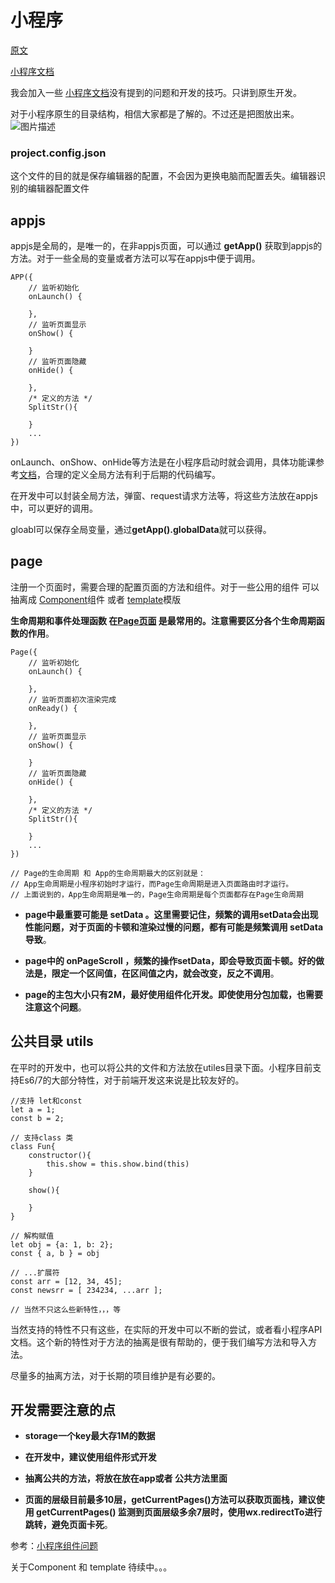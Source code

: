 # 小程序

[原文](https://github.com/HerryLo/Record/blob/master/other/%E5%B0%8F%E7%A8%8B%E5%BA%8F%E5%BC%80%E5%8F%91.md)

[小程序文档](http://developers.weixin.qq.com/miniprogram/dev/)

我会加入一些 [小程序文档](http://developers.weixin.qq.com/miniprogram/dev/)没有提到的问题和开发的技巧。只讲到原生开发。

对于小程序原生的目录结构，相信大家都是了解的。不过还是把图放出来。
![图片描述][1]

### project.config.json

这个文件的目的就是保存编辑器的配置，不会因为更换电脑而配置丢失。编辑器识别的编辑器配置文件

## appjs

appjs是全局的，是唯一的，在非appjs页面，可以通过 **getApp()** 获取到appjs的方法。对于一些全局的变量或者方法可以写在appjs中便于调用。

```
APP({
    // 监听初始化
    onLaunch() {

    },
    // 监听页面显示
    onShow() {

    }
    // 监听页面隐藏
    onHide() {

    },
    /* 定义的方法 */
    SplitStr(){

    }
    ...
})
```
onLaunch、onShow、onHide等方法是在小程序启动时就会调用，具体功能课参考[文档](http://developers.weixin.qq.com/miniprogram/dev/framework/app-service/app.html)，合理的定义全局方法有利于后期的代码编写。

在开发中可以封装全局方法，弹窗、request请求方法等，将这些方法放在appjs中，可以更好的调用。

gloabl可以保存全局变量，通过**getApp().globalData**就可以获得。

## page

注册一个页面时，需要合理的配置页面的方法和组件。对于一些公用的组件 可以 抽离成 [Component](http://developers.weixin.qq.com/miniprogram/dev/framework/custom-component/wxml-wxss.html)组件 或者 [template](http://developers.weixin.qq.com/miniprogram/dev/framework/view/wxml/template.html)模版

**生命周期和事件处理函数 在[Page页面](https://developers.weixin.qq.com/miniprogram/dev/framework/app-service/page.html) 是最常用的。注意需要区分各个生命周期函数的作用**。

```
Page({
    // 监听初始化
    onLaunch() {

    },
    // 监听页面初次渲染完成
    onReady() {

    },
    // 监听页面显示
    onShow() {

    }
    // 监听页面隐藏
    onHide() {

    },
    /* 定义的方法 */
    SplitStr(){

    }
    ...
})

// Page的生命周期 和 App的生命周期最大的区别就是：
// App生命周期是小程序初始时才运行，而Page生命周期是进入页面路由时才运行。
// 上面说到的，App生命周期是唯一的，Page生命周期是每个页面都存在Page生命周期
```

* **page中最重要可能是 setData 。这里需要记住，频繁的调用setData会出现性能问题，对于页面的卡顿和渲染过慢的问题，都有可能是频繁调用 setData导致**。

* **page中的 onPageScroll ，频繁的操作setData，即会导致页面卡顿。好的做法是，限定一个区间值，在区间值之内，就会改变，反之不调用**。

* **page的主包大小只有2M，最好使用组件化开发。即使使用分包加载，也需要注意这个问题**。

## 公共目录 utils

在平时的开发中，也可以将公共的文件和方法放在utiles目录下面。小程序目前支持Es6/7的大部分特性，对于前端开发这来说是比较友好的。
```
//支持 let和const
let a = 1;
const b = 2;

// 支持class 类
class Fun{
    constructor(){
        this.show = this.show.bind(this)
    }
    
    show(){
    
    }
}

// 解构赋值
let obj = {a: 1, b: 2};
const { a, b } = obj

// ...扩展符
const arr = [12, 34, 45];
const newsrr = [ 234234, ...arr ];

// 当然不只这么些新特性，，，等
```
当然支持的特性不只有这些，在实际的开发中可以不断的尝试，或者看小程序API文档。这个新的特性对于方法的抽离是很有帮助的，便于我们编写方法和导入方法。

尽量多的抽离方法，对于长期的项目维护是有必要的。

## 开发需要注意的点

* **storage一个key最大存1M的数据**

* **在开发中，建议使用组件形式开发**

* **抽离公共的方法，将放在放在app或者 公共方法里面**

* **页面的层级目前最多10层，getCurrentPages()方法可以获取页面栈，建议使用 getCurrentPages() 监测到页面层级多余7层时，使用wx.redirectTo进行跳转，避免页面卡死**。

参考：[小程序组件问题](https://github.com/HerryLo/Record/blob/master/other/%E5%B0%8F%E7%A8%8B%E5%BA%8F%E7%BB%84%E4%BB%B6%E9%97%AE%E9%A2%98.md)

关于Component 和 template 待续中。。。


  [1]: //img.mukewang.com/5b55eb560001a86f10300598.jpg
